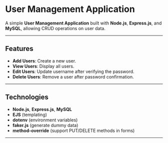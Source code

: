 # User Management Application

A simple **User Management Application** built with **Node.js**, **Express.js**, and **MySQL**, allowing CRUD operations on user data.

---

## Features
- **Add Users**: Create a new user.
- **View Users**: Display all users.
- **Edit Users**: Update username after verifying the password.
- **Delete Users**: Remove a user after password confirmation.

---

## Technologies
- **Node.js**, **Express.js**, **MySQL**
- **EJS** (templating)
- **dotenv** (environment variables)
- **faker.js** (generate dummy data)
- **method-override** (support PUT/DELETE methods in forms)

---


